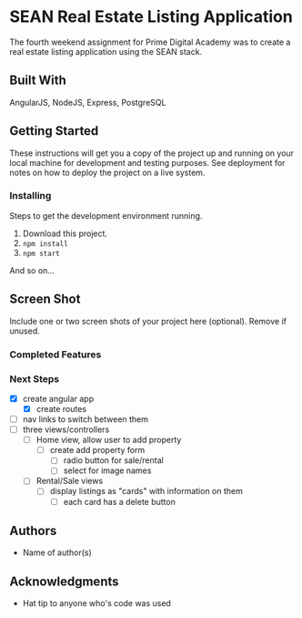 # SEAN Real Estate Listing Application

The fourth weekend assignment for Prime Digital Academy was to create a real estate listing application using the SEAN stack.

## Built With

AngularJS, NodeJS, Express, PostgreSQL

## Getting Started

These instructions will get you a copy of the project up and running on your local machine for development and testing purposes. See deployment for notes on how to deploy the project on a live system.

### Installing

Steps to get the development environment running.

1. Download this project.
2. `npm install`
3. `npm start`

And so on...

## Screen Shot

Include one or two screen shots of your project here (optional). Remove if unused.

### Completed Features



### Next Steps

- [x] create angular app
  - [x] create routes
- [ ] nav links to switch between them
- [ ] three views/controllers
  - [ ] Home view, allow user to add property
    - [ ] create add property form
      - [ ] radio button for sale/rental
      - [ ] select for image names
  - [ ] Rental/Sale views
    - [ ] display listings as "cards" with information on them
      - [ ] each card has a delete button

## Authors

* Name of author(s)


## Acknowledgments

* Hat tip to anyone who's code was used